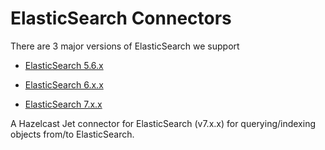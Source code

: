 # ElasticSearch Connectors

There are 3 major versions of ElasticSearch we support

- [ElasticSearch 5.6.x](elasticsearch-5)

- [ElasticSearch 6.x.x](elasticsearch-6)

- [ElasticSearch 7.x.x](elasticsearch-7)

A Hazelcast Jet connector for ElasticSearch (v7.x.x) for querying/indexing objects
from/to ElasticSearch.